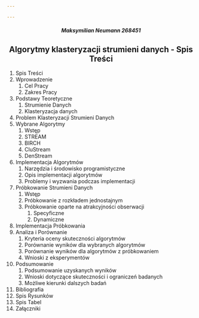 ```yaml
---

---
```

<h5 style="text-align: center;"> Maksymilian Neumann 268451</h5>
<h2 style="text-align: center;"> Algorytmy klasteryzacji strumieni danych - Spis Treści</h2>

1. Spis Treści
3. Wprowadzenie
	1. Cel Pracy
	2. Zakres Pracy
4. Podstawy Teoretyczne
	1. Strumienie Danych
	2. Klasteryzacja danych
5. Problem Klasteryzacji Strumieni Danych
6. Wybrane Algorytmy
	1. Wstęp
	2. STREAM
	3. BIRCH
	4. CluStream
	5. DenStream
7. Implementacja Algorytmów
	1. Narzędzia i środowisko programistyczne 
	2. Opis implementacji algorytmów  
	3. Problemy i wyzwania podczas implementacji
8. Próbkowanie Strumieni Danych
	1. Wstęp
	2. Próbkowanie z rozkładem jednostajnym
	3. Próbkowanie oparte na atrakcyjności obserwacji
		1. Specyficzne
		2. Dynamiczne
9. Implementacja Próbkowania
10. Analiza i Porównanie 
	1. Kryteria oceny skuteczności algorytmów
	2. Porównanie wyników dla wybranych algorytmów
	3. Porównanie wyników dla algorytmów z próbkowaniem
	4. Wnioski z eksperymentów
11. Podsumowanie
	1. Podsumowanie uzyskanych wyników
	2. Wnioski dotyczące skuteczności i ograniczeń badanych
	3. Możliwe kierunki dalszych badań
12. Bibliografia
13. Spis Rysunków
14. Spis Tabel
15. Załączniki